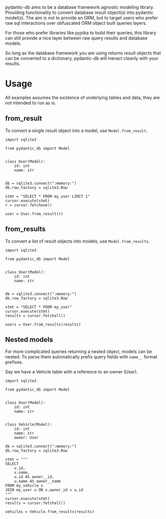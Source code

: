 pydantic-db aims to be a database framework agnostic modeling library.
Providing functionality to convert database result object(s) into pydantic
model(s). The aim is not to provide an ORM, but to target users who prefer raw
sql interactions over obfuscated ORM object built queries layers.

For those who prefer libraries like pypika to build their queries, this library
can still provide a nice layer between raw query results and database models.

So long as the database framework you are using returns result objects that can
be converted to a dictionary, pydantic-db will ineract cleanly with your
results.

# Usage

All examples assumes the existence of underlying tables and data, they are not
intended to run as is.

## from_result

To convert a single result object into a model, use `Model.from_result`.

```
import sqlite3

from pydantic_db import Model


class User(Model):
    id: int
    name: str


db = sqlite3.connect(":memory:")
db.row_factory = sqlite3.Row

stmt = "SELECT * FROM my_user LIMIT 1"
cursor.execute(stmt)
r = cursor.fetchone()

user = User.from_result(r)
```

## from_results

To convert a list of result objects into models, use `Model.from_results`.

```
import sqlite3

from pydantic_db import Model


class User(Model):
    id: int
    name: str


db = sqlite3.connect(":memory:")
db.row_factory = sqlite3.Row

stmt = "SELECT * FROM my_user"
cursor.execute(stmt)
results = cursor.fetchall()

users = User.from_results(results)
```

## Nested models

For more complicated queries returning a nested object, models can be nested. To
parse them automatically prefix query fields with `name__` format prefixes.

Say we have a Vehicle table with a reference to an owner (User).
```
import sqlite3

from pydantic_db import Model


class User(Model):
    id: int
    name: str


class Vehicle(Model):
    id: int
    name: str
    owner: User

db = sqlite3.connect(":memory:")
db.row_factory = sqlite3.Row

stmt = """
SELECT
    v.id,
    v.name,
    u.id AS owner__id,
    u.name AS owner__name
FROM my_vehicle v
JOIN my_user u ON v.owner_id = u.id
"""
cursor.execute(stmt)
results = cursor.fetchall()

vehicles = Vehicle.from_results(results)
```
